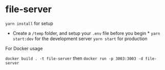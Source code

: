 # file-server

`yarn install` for setup
* Create a `/temp` folder, and setup your `.env` file before you begin *
`yarn start:dev` for the development server
`yarn start` for production

For Docker usage

`docker build . -t file-server` then
`docker run -p 3003:3003 -d file-server`

